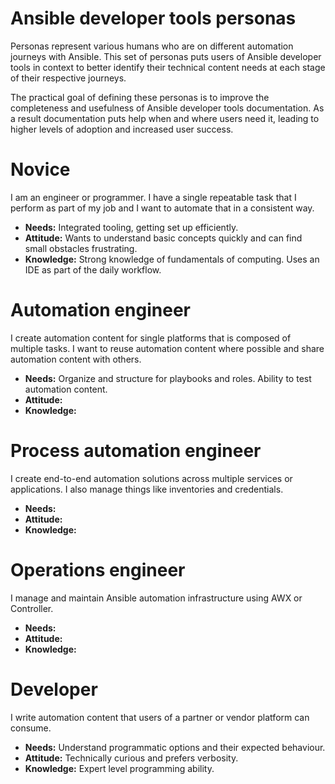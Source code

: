 # Ansible developer tools personas

Personas represent various humans who are on different automation journeys with Ansible.
This set of personas puts users of Ansible developer tools in context to better identify their technical content needs at each stage of their respective journeys.

The practical goal of defining these personas is to improve the completeness and usefulness of Ansible developer tools documentation.
As a result documentation puts help when and where users need it, leading to higher levels of adoption and increased user success.

# Novice

I am an engineer or programmer.
I have a single repeatable task that I perform as part of my job and I want to automate that in a consistent way.

- **Needs:** Integrated tooling, getting set up efficiently.
- **Attitude:** Wants to understand basic concepts quickly and can find small obstacles frustrating.
- **Knowledge:** Strong knowledge of fundamentals of computing. Uses an IDE as part of the daily workflow.

# Automation engineer

I create automation content for single platforms that is composed of multiple tasks.
I want to reuse automation content where possible and share automation content with others.

- **Needs:** Organize and structure for playbooks and roles. Ability to test automation content.
- **Attitude:**
- **Knowledge:**

# Process automation engineer

I create end-to-end automation solutions across multiple services or applications.
I also manage things like inventories and credentials.

- **Needs:**
- **Attitude:**
- **Knowledge:**

# Operations engineer

I manage and maintain Ansible automation infrastructure using AWX or Controller.

- **Needs:**
- **Attitude:**
- **Knowledge:**

# Developer

I write automation content that users of a partner or vendor platform can consume.

- **Needs:** Understand programmatic options and their expected behaviour.
- **Attitude:** Technically curious and prefers verbosity.
- **Knowledge:** Expert level programming ability.
